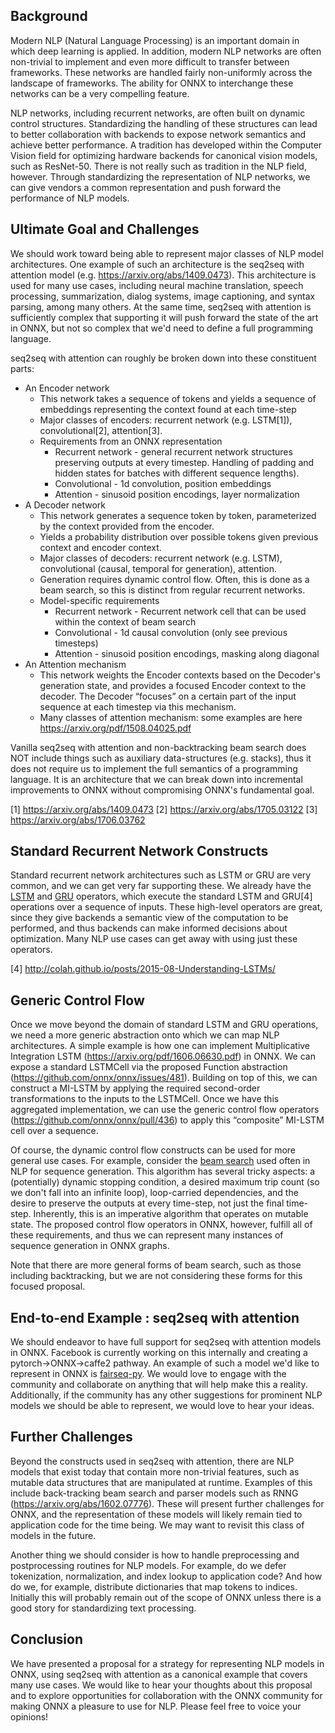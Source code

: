 <!--- SPDX-License-Identifier: Apache-2.0 -->

## Background

Modern NLP (Natural Language Processing) is an important domain in which deep learning is applied. In addition, modern NLP networks are often non-trivial to implement and even more difficult to transfer between frameworks. These networks are handled fairly non-uniformly across the landscape of frameworks. The ability for ONNX to interchange these networks can be a very compelling feature.

NLP networks, including recurrent networks, are often built on dynamic control structures. Standardizing the handling of these structures can lead to better collaboration with backends to expose network semantics and achieve better performance. A tradition has developed within the Computer Vision field for optimizing hardware backends for canonical vision models, such as ResNet-50. There is not really such as tradition in the NLP field, however. Through standardizing the representation of NLP networks, we can give vendors a common representation and push forward the performance of NLP models.

## Ultimate Goal and Challenges

We should work toward being able to represent major classes of NLP model architectures. One example of such an architecture is the seq2seq with attention model (e.g. https://arxiv.org/abs/1409.0473). This architecture is used for many use cases, including neural machine translation, speech processing, summarization, dialog systems, image captioning, and syntax parsing, among many others. At the same time, seq2seq with attention is sufficiently complex that supporting it will push forward the state of the art in ONNX, but not so complex that we'd need to define a full programming language.

seq2seq with attention can roughly be broken down into these constituent parts:

* An Encoder network
    * This network takes a sequence of tokens and yields a sequence of embeddings representing the context found at each time-step
    * Major classes of encoders: recurrent network (e.g. LSTM[1]), convolutional[2], attention[3].
    * Requirements from an ONNX representation
        * Recurrent network - general recurrent network structures preserving outputs at every timestep. Handling of padding and hidden states for batches with different sequence lengths).
        * Convolutional - 1d convolution, position embeddings
        * Attention - sinusoid position encodings, layer normalization
* A Decoder network
    * This network generates a sequence token by token, parameterized by the context provided from the encoder.
    * Yields a probability distribution over possible tokens given previous context and encoder context.
    * Major classes of decoders: recurrent network (e.g. LSTM), convolutional (causal, temporal for generation), attention.
    * Generation requires dynamic control flow. Often, this is done as a beam search, so this is distinct from regular recurrent networks.
    * Model-specific requirements
        * Recurrent network - Recurrent network cell that can be used within the context of beam search
        * Convolutional - 1d causal convolution (only see previous timesteps)
        * Attention - sinusoid position encodings, masking along diagonal
* An Attention mechanism
    * This network weights the Encoder contexts based on the Decoder's generation state, and provides a focused Encoder context to the decoder. The Decoder “focuses” on a certain part of the input sequence at each timestep via this mechanism.
    * Many classes of attention mechanism: some examples are here https://arxiv.org/pdf/1508.04025.pdf


Vanilla seq2seq with attention and non-backtracking beam search does NOT include things such as auxiliary data-structures (e.g. stacks), thus it does not require us to implement the full semantics of a programming language. It is an architecture that we can break down into incremental improvements to ONNX without compromising ONNX's fundamental goal.

[1] https://arxiv.org/abs/1409.0473
[2] https://arxiv.org/abs/1705.03122
[3] https://arxiv.org/abs/1706.03762

## Standard Recurrent Network Constructs

Standard recurrent network architectures such as LSTM or GRU are very common, and we can get very far supporting these. We already have the [LSTM](https://github.com/onnx/onnx/blob/main/docs/Operators.md#LSTM) and [GRU](https://github.com/onnx/onnx/blob/main/docs/Operators.md#GRU) operators, which execute the standard LSTM and GRU[4] operations over a sequence of inputs. These high-level operators are great, since they give backends a semantic view of the computation to be performed, and thus backends can make informed decisions about optimization. Many NLP use cases can get away with using just these operators.

[4] http://colah.github.io/posts/2015-08-Understanding-LSTMs/

## Generic Control Flow

Once we move beyond the domain of standard LSTM and GRU operations, we need a more generic abstraction onto which we can map NLP architectures. A simple example is how one can implement Multiplicative Integration LSTM (https://arxiv.org/pdf/1606.06630.pdf) in ONNX. We can expose a standard LSTMCell via the proposed Function abstraction (https://github.com/onnx/onnx/issues/481). Building on top of this, we can construct a MI-LSTM by applying the required second-order transformations to the inputs to the LSTMCell. Once we have this aggregated implementation, we can use the generic control flow operators (https://github.com/onnx/onnx/pull/436) to apply this “composite” MI-LSTM cell over a sequence.

Of course, the dynamic control flow constructs can be used for more general use cases. For example, consider the [beam search](https://en.wikipedia.org/wiki/Beam_search) used often in NLP for sequence generation. This algorithm has several tricky aspects: a (potentially) dynamic stopping condition, a desired maximum trip count (so we don't fall into an infinite loop), loop-carried dependencies, and the desire to preserve the outputs at every time-step, not just the final time-step. Inherently, this is an imperative algorithm that operates on mutable state. The proposed control flow operators in ONNX, however, fulfill all of these requirements, and thus we can represent many instances of sequence generation in ONNX graphs.

Note that there are more general forms of beam search, such as those including backtracking, but we are not considering these forms for this focused proposal.


## End-to-end Example : seq2seq with attention

We should endeavor to have full support for seq2seq with attention models in ONNX. Facebook is currently working on this internally and creating a pytorch→ONNX→caffe2 pathway. An example of such a model we'd like to represent in ONNX is [fairseq-py](https://github.com/facebookresearch/fairseq-py). We would love to engage with the community and collaborate on anything that will help make this a reality. Additionally, if the community has any other suggestions for prominent NLP models we should be able to represent, we would love to hear your ideas.

## Further Challenges

Beyond the constructs used in seq2seq with attention, there are NLP models that exist today that contain more non-trivial features, such as mutable data structures that are manipulated at runtime. Examples of this include back-tracking beam search and parser models such as RNNG (https://arxiv.org/abs/1602.07776). These will present further challenges for ONNX, and the representation of these models will likely remain tied to application code for the time being. We may want to revisit this class of models in the future.

Another thing we should consider is how to handle preprocessing and postprocessing routines for NLP models. For example, do we defer tokenization, normalization, and index lookup to application code? And how do we, for example, distribute dictionaries that map tokens to indices. Initially this will probably remain out of the scope of ONNX unless there is a good story for standardizing text processing.

## Conclusion

We have presented a proposal for a strategy for representing NLP models in ONNX, using seq2seq with attention as a canonical example that covers many use cases. We would like to hear your thoughts about this proposal and to explore opportunities for collaboration with the ONNX community for making ONNX a pleasure to use for NLP. Please feel free to voice your opinions!
